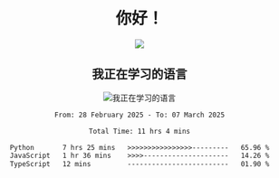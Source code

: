 <div align="center">
<h1>你好！</h1>
  
<a href="https://github.com/ikun0014">
    <img align="center" src="https://github-readme-stats-sigma-five.vercel.app/api?username=ikun0014&include_all_commits=true&show_icons=true&count_private=true&locale=cn&bg_color=0,EC6C6C,FFD479,FFFC79,73FA79,73FDFF,D783FF" />
  </a>
</div>

<div align="center">
<h2>我正在学习的语言</h2>
  
![我正在学习的语言](https://skillicons.dev/icons?i=python,nodejs,vue,html,dart)

</div>

<div align="center">
<!--START_SECTION:waka-->

```txt
From: 28 February 2025 - To: 07 March 2025

Total Time: 11 hrs 4 mins

Python       7 hrs 25 mins   >>>>>>>>>>>>>>>>---------   65.96 %
JavaScript   1 hr 36 mins    >>>>---------------------   14.26 %
TypeScript   12 mins         -------------------------   01.90 %
```

<!--END_SECTION:waka-->

</div>

